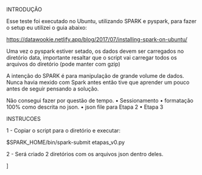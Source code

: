 
INTRODUÇÃO

Esse teste foi executado no Ubuntu, utilizando SPARK e pyspark, para fazer o setup eu utilizei o guia abaixo:

https://datawookie.netlify.app/blog/2017/07/installing-spark-on-ubuntu/

Uma vez o pyspark estiver setado, os dados devem ser carregados no diretório data, importante resaltar que o script vai carregar todos os arquivos do diretório (pode manter com gzip)

A intenção do SPARK é para manipulação de grande volume de dados. Nunca havia mexido com Spark antes então tive que aprender um pouco antes de seguir pensando a solução.

Não consegui fazer por questão de tempo.
    • Sessionamento
    • formatação 100% como descrita no json.
    • json file para Etapa 2
    • Etapa 3


INSTRUCOES

1 - Copiar o script para o diretório e executar:

$SPARK_HOME/bin/spark-submit etapas_v0.py

2 - Será criado 2 diretórios com os arquivos json dentro deles.


]
